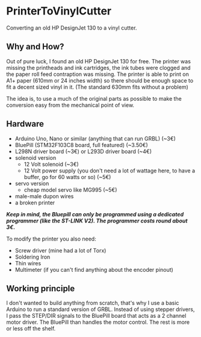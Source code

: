 # PrinterToVinylCutter

Converting an old HP DesignJet 130 to a vinyl cutter.

## Why and How?

Out of pure luck, I found an old HP DesignJet 130 for free. The printer was missing the printheads and ink cartridges, the ink tubes were clogged and the paper roll feed contraption was missing. The printer is able to print on A1+ paper (610mm or 24 inches width) so there should be enough space to fit a decent sized vinyl in it. (The standard 630mm fits without a problem)

The idea is, to use a much of the original parts as possible to make the conversion easy from the mechanical point of view.

## Hardware

- Arduino Uno, Nano or similar (anything that can run GRBL) (~3€)
- BluePill (STM32F103C8 board, full featured) (~3.50€)
- L298N driver board (~3€) or L293D driver board (~4€)
- solenoid version
  - 12 Volt solenoid (~3€)
  - 12 Volt power supply (you don't need a lot of wattage here, to have a buffer, go for 60 watts or so)  (~5€)
- servo version
  - cheap model servo like MG995 (~5€)
- male-male dupon wires
- a broken printer

***Keep in mind, the Bluepill can only be programmed using a dedicated programmer (like the ST-LINK V2). The programmer costs round about 3€.***

To modify the printer you also need:

- Screw driver (mine had a lot of Torx)
- Soldering Iron
- Thin wires
- Multimeter (if you can't find anything about the encoder pinout)

## Working principle

I don't wanted to build anything from scratch, that's why I use a basic Arduino to run a standard version of GRBL. Instead of using stepper drivers, I pass the STEP/DIR signals to the BluePill board that acts as a 2 channel motor driver. The BluePill than handles the motor control. The rest is more or less off the shelf.